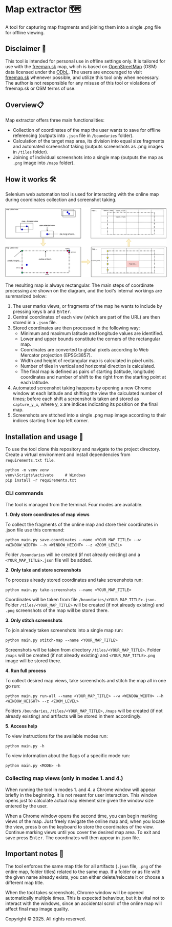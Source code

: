# Map extractor 🗺️
A tool for capturing map fragments and joining them into a single .png file for offline viewing.

## Disclaimer 🚩
This tool is intended for personal use in offline settings only. It is tailored for use with the [freemap.sk](https://www.freemap.sk) map, which is based on [OpenStreetMap](https://www.openstreetmap.org) (OSM) data licensed under the [ODbL](https://opendatacommons.org/licenses/odbl/). The users are encouraged to visit [freemap.sk](https://www.freemap.sk) whenever possible, and utilize this tool only when necessary. The author is not responsible for any misuse of this tool or violations of freemap.sk or OSM terms of use.

## Overview📋
Map extractor offers three main functionalities: 
- Collection of coordinates of the map the user wants to save for offline referencing (outputs into `.json` file in `/boundaries` folder).
- Calculation of the target map area, its division into equal size fragments and automated screenshot taking (outputs screenshots as .png images in `/tiles` folder).
- Joining of individual screenshots into a single map (outputs the map as `.png` image into `/maps` folder).

## How it works 🛠️
Selenium web automation tool is used for interacting with the online map during coordinates collection and screenshot taking. 

![Overview of map processing and tiles calculation.](/pics/map_extractor.drawio.svg)

The resulting map is always rectangular. The main steps of coordinate processing are shown on the diagram, and the tool's internal workings are summarized below:

1. The user marks views, or fragments of the map he wants to include by pressing keys <kbd>b</kbd> and <kbd>Enter</kbd>.
2. Central coordinates of each view (which are part of the URL) are then stored in a `.json` file.
3. Stored coordinates are then processed in the following way:
    - Minimum and maximum latitude and longitude values are identified.
    - Lower and upper bounds constitute the corners of the rectangular map.
    - Coordinates are converted to global pixels according to Web Mercator projection (EPSG:3857).
    - Width and height of rectangular map is calculated in pixel units.
    - Number of tiles in vertical and horizontal direction is calculated.
    - The final map is defined as pairs of starting (latitude, longitude) coordinates and number of shift to the right from the starting point at each latitude.
4. Automated screenshot taking happens by opening a new Chrome window at each latitude and shifting the view the calculated number of times; before each shift a screenshot is taken and stored as `capture_y_x`, where y, x are indices indicating its position on the final map.
5. Screenshots are stitched into a single .png map image according to their indices starting from top left corner.

## Installation and usage 🚀
To use the tool clone this repository and navigate to the project directory.
Create a virtual environment and install dependencies from `requirements.txt file`.
```
python -m venv venv
venv\Scripts\activate     # Windows
pip install -r requirements.txt
```
### CLI commands
The tool is managed from the terminal. Four modes are available.

**1\. Only store coordinates of map views**

To collect the fragments of the online map and store their coordinates in .json file use this command:
```
python main.py save-coordinates --name <YOUR_MAP_TITLE> --w <WINDOW_WIDTH> --h <WINDOW_HEIGHT> --z <ZOOM_LEVEL>
```
Folder `/boundaries` will be created (if not already existing) and a `<YOUR_MAP_TITLE>.json` file will be added.

**2\. Only take and store screenshots**

To process already stored coordinates and take screenshots run:
```
python main.py take-screenshots --name <YOUR_MAP_TITLE>
```
Coordinates will be taken from file `/boundaries/<YOUR_MAP_TITLE>.json.` Folder `/tiles/<YOUR_MAP_TITLE>` will be created (if not already existing) and `.png` screenshots of the map will be stored there.

**3\. Only stitch screenshots**

To join already taken screenshots into a single map run:
```
python main.py stitch-map --name <YOUR_MAP_TITLE>
```
Screenshots will be taken from directory `/tiles/<YOUR_MAP_TITLE>`. Folder `/maps` will be created (if not already existing) and `<YOUR_MAP_TITLE>.png` image will be stored there.

**4\. Run full process**

To collect desired map views, take screenshots and stitch the map all in one go run:
```
python main.py run-all --name <YOUR_MAP_TITLE> --w <WINDOW_WIDTH> --h <WINDOW_HEIGHT> --z <ZOOM_LEVEL>
```
Folders `/boundaries`, `/tiles/<YOUR_MAP_TITLE>`, `/maps` will be created (if not already existing) and artifacts will be stored in them accordingly.

**5\. Access help**

To view instructions for the available modes run:
```
python main.py -h
```
To view information about the flags of a specific mode run:
```
python main.py <MODE> -h
```
### Collecting map views (only in modes 1. and 4.)
When running the tool in modes 1. and 4. a Chrome window will appear briefly in the beginning. It is not meant for user interaction. This window opens just to calculate actual map element size given the window size entered by the user.

When a Chrome window opens the second time, you can begin marking views of the map. Just freely navigate the online map and, when you locate the view, press <kbd>b</kbd> on the keyboard to store the coordinates of the view. Continue marking views until you cover the desired map area. To exit and save press <kbd>Enter</kbd>. The coordinates will then appear in .json file.

## Important notes 🚩
The tool enforces the same map title for all artifacts (`.json` file, `.png` of the entire map, folder titles) related to the same map. If a folder or as file with the given name already exists, you can either delete/relocate it or choose a different map title.

When the tool takes screenshots, Chrome window will be opened automatically multiple times. This is expected behaviour, but it is vital not to interact with the windows, since an accidental scroll of the online map will affect final map image quality.


Copyright © 2025. All rights reserved.